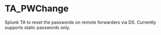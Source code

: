 # TA_PWChange
Splunk TA to reset the passwords on remote forwarders via DS.  Currently supports static passwords only.
